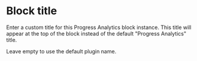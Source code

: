 # Block title

Enter a custom title for this Progress Analytics block instance. This title will appear at the top of the block instead of the default "Progress Analytics" title.

Leave empty to use the default plugin name.